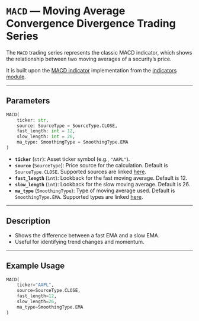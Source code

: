 
# `MACD` — Moving Average Convergence Divergence Trading Series

The `MACD` trading series represents the classic MACD indicator, which shows the relationship between two moving averages of a security’s price.

It is built upon the [MACD indicator](https://github.com/DrDanicka/trading_strategy_tester/blob/main/trading_strategy_tester/indicators/momentum/macd.py) implementation from the [indicators module](../indicators.md).

---

## Parameters

```python
MACD(
    ticker: str,
    source: SourceType = SourceType.CLOSE,
    fast_length: int = 12,
    slow_length: int = 26,
    ma_type: SmoothingType = SmoothingType.EMA
)
```

- **`ticker`** (`str`): Asset ticker symbol (e.g., `"AAPL"`).
- **`source`** (`SourceType`): Price source for the calculation. Default is `SourceType.CLOSE`. Supported sources are linked [here](../enums/source.md).
- **`fast_length`** (`int`): Lookback for the fast moving average. Default is 12.
- **`slow_length`** (`int`): Lookback for the slow moving average. Default is 26.
- **`ma_type`** (`SmoothingType`): Type of moving average used. Default is `SmoothingType.EMA`. Supported types are linked [here](../enums/smoothing.md).

---

## Description

- Shows the difference between a fast EMA and a slow EMA.
- Useful for identifying trend changes and momentum.

---

## Example Usage

```python
MACD(
    ticker="AAPL",
    source=SourceType.CLOSE,
    fast_length=12,
    slow_length=26,
    ma_type=SmoothingType.EMA
)
```
